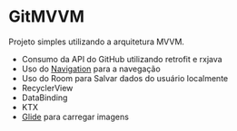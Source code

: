 # GitMVVM

Projeto simples utilizando a arquitetura MVVM.

* Consumo da API do GitHub utilizando retrofit e rxjava
* Uso do [Navigation](https://developer.android.com/guide/navigation) para a navegação
* Uso do Room para Salvar dados do usuário localmente
* RecyclerView
* DataBinding
* KTX
* [Glide](https://github.com/bumptech/glide) para carregar imagens

